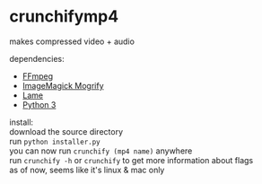 # crunchifymp4
makes compressed video + audio

dependencies:
<ul>
<li><a href="https://ffmpeg.org/">FFmpeg</a> </li>
<li> <a href="https://imagemagick.org/script/mogrify.php"> ImageMagick Mogrify</a> </li>
<li> <a href="https://lame.sourceforge.io/"> Lame </a> </li>
<li> <a href="https://www.python.org/"> Python 3 </a> </li>
</ul>

install:<br>
download the source directory <br>
run ```python installer.py``` <br>
you can now run ```crunchify (mp4 name)``` anywhere <br>
run ```crunchify -h``` or ```crunchify``` to get more information about flags <br>
as of now, seems like it's linux & mac only
